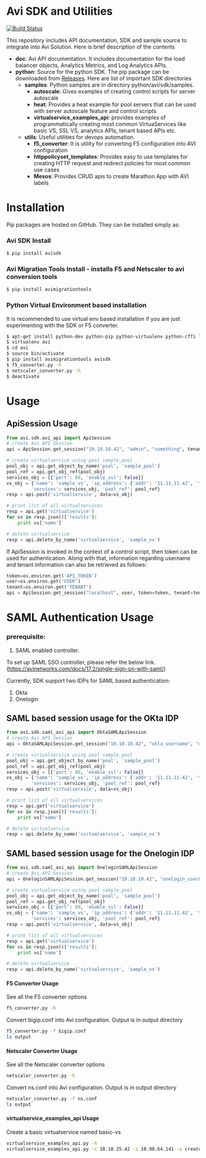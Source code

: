 # Avi SDK and Utilities

[![Build Status](https://travis-ci.org/avinetworks/sdk.svg?branch=17.1.4_pytest)](https://travis-ci.org/avinetworks/sdk)

This repository includes API documentation, SDK and sample source to integrate
into Avi Solution. Here is brief description of the contents

- **doc**: Avi API documentation. It includes documentation for the load balancer
objects, Analytics Metrics, and Log Analytics APIs.
- **python**: Source for the python SDK. The pip package can be downloaded from
[Releases](https://github.com/avinetworks/sdk/releases "Avi SDK Releases").
Here are list of important SDK directories
    - **samples**: Python samples are in directory python/avi/sdk/samples.
        - **autoscale**: Gives examples of creating control scripts for
        server autoscale
        - **heat**: Provides a heat example for pool servers that can be used
        with server autoscale feature and control scripts
        - **virtualservice_examples_api**: provides examples of programmatically
        creating most common VirtuaServices like basic VS, SSL VS, analytics
        APIs, tenant based APIs etc.
    - **utils**: Useful utilities for devops automation.
        - **f5_converter**: It is utility for converting F5 configuration into
        AVI configuration
        - **httppolicyset_templates**: Provides easy to use templates for
        creating HTTP request and redirect policies for most common use cases
        - **Mesos**: Provides CRUD apis to create Marathon App with AVI labels

# Installation
Pip packages are hosted on GitHub. They can be installed simply as:
### Avi SDK Install
```sh
$ pip install avisdk
```
### Avi Migration Tools Install - installs F5 and Netscaler to avi conversion tools
```sh
$ pip install avimigrationtools
```

### Python Virtual Environment based installation
It is recommended to use virtual env based installation if you are just
experimenting with the SDK or F5 converter.

```sh
$ apt-get install python-dev python-pip python-virtualenv python-cffi libssl-dev libffi-dev
$ virtualenv avi
$ cd avi
$ source bin/activate
$ pip install avimigrationtools avisdk
$ f5_converter.py -h
$ netscaler_converter.py -h
$ deactivate
```

# Usage
## ApiSession Usage

```python
from avi.sdk.avi_api import ApiSession
# create Avi API Session
api = ApiSession.get_session("10.10.10.42", "admin", "something", tenant="admin")

# create virtualservice using pool sample_pool
pool_obj = api.get_object_by_name('pool', 'sample_pool')
pool_ref = api.get_obj_ref(pool_obj)
services_obj = [{'port': 80, 'enable_ssl': False}]
vs_obj = {'name': 'sample_vs', 'ip_address': {'addr': '11.11.11.42', 'type': 'V4'},
         'services': services_obj, 'pool_ref': pool_ref}
resp = api.post('virtualservice', data=vs_obj)

# print list of all virtualservices
resp = api.get('virtualservice')
for vs in resp.json()['results']:
    print vs['name']

# delete virtualservice
resp = api.delete_by_name('virtualservice', 'sample_vs')
```

If ApiSession is invoked in the context of a control script, then token can be used for authentication.
Along with that, information regarding username and tenant information can also be retrieved as follows:
```python
token=os.environ.get('API_TOKEN')
user=os.environ.get('USER')
tenant=os.environ.get('TENANT')
api = ApiSession.get_session("localhost", user, token=token, tenant=tenant)
```
# SAML Authentication Usage
### prerequisite:
1. SAML enabled controller.

To set up SAML SSO controller, please refer the below link. 
(https://avinetworks.com/docs/17.2/single-sign-on-with-saml/)

Currently, SDK support two IDPs for SAML based authentication:
1) Okta
2) Onelogin

## SAML based session usage for the OKta IDP

```python
from avi.sdk.saml_avi_api import OktaSAMLApiSession
# create Avi API Session
api = OktaSAMLApiSession.get_session("10.10.10.42", "okta_username", "okta_password")

# create virtualservice using pool sample_pool
pool_obj = api.get_object_by_name('pool', 'sample_pool')
pool_ref = api.get_obj_ref(pool_obj)
services_obj = [{'port': 80, 'enable_ssl': False}]
vs_obj = {'name': 'sample_vs', 'ip_address': {'addr': '11.11.11.42', 'type': 'V4'},
         'services': services_obj, 'pool_ref': pool_ref}
resp = api.post('virtualservice', data=vs_obj)

# print list of all virtualservices
resp = api.get('virtualservice')
for vs in resp.json()['results']:
    print vs['name']

# delete virtualservice
resp = api.delete_by_name('virtualservice', 'sample_vs')
```

## SAML based session usage for the Onelogin IDP

```python
from avi.sdk.saml_avi_api import OneloginSAMLApiSession
# create Avi API Session
api = OneloginSAMLApiSession.get_session("10.10.10.42", "onelogin_username", "onelogin_password")

# create virtualservice using pool sample_pool
pool_obj = api.get_object_by_name('pool', 'sample_pool')
pool_ref = api.get_obj_ref(pool_obj)
services_obj = [{'port': 80, 'enable_ssl': False}]
vs_obj = {'name': 'sample_vs', 'ip_address': {'addr': '11.11.11.42', 'type': 'V4'},
         'services': services_obj, 'pool_ref': pool_ref}
resp = api.post('virtualservice', data=vs_obj)

# print list of all virtualservices
resp = api.get('virtualservice')
for vs in resp.json()['results']:
    print vs['name']

# delete virtualservice
resp = api.delete_by_name('virtualservice', 'sample_vs')
```

#### F5 Converter Usage
See all the F5 converter options
```sh
f5_converter.py -h
```
Convert bigip.conf into Avi configuration. Output is in output directory
```sh
f5_converter.py -f bigip.conf
ls output
```

#### Netscaler Converter Usage
See all the Netscaler converter options
```sh
netscaler_converter.py -h
```
Convert ns.conf into Avi configuration. Output is in output directory
```sh
netscaler_converter.py -f ns.conf
ls output
```

#### virtualservice_examples_api Usage
Create a basic virtualservice named basic-vs
```sh
virtualservice_examples_api.py -h
virtualservice_examples_api.py -c 10.10.25.42 -i 10.90.64.141 -o create-basic-vs -s 10.90.64.12
```
